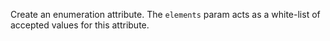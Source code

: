 Create an enumeration attribute. The `elements` param acts as a white-list of accepted values for this attribute. 

